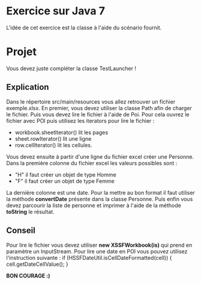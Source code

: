# Exercice sur Java 7
L'idée de cet exercice est la classe à l'aide du scénario fournit.

# Projet

Vous devez juste compléter la classe TestLauncher !

## Explication
Dans le répertoire src/main/resources vous allez retrouver un fichier exemple.xlsx.
En premier, vous devez utiliser la classe Path afin de charger le fichier.
Puis vous devez lire le fichier à l'aide de Poi.
Pour cela ouvrez le fichier avec POI puis utilisez les iterators pour lire le fichier : 
 - workbook.sheetIterator() lit les pages
 - sheet.rowIterator() lit une ligne
 - row.cellIterator() lit les cellules.
 
Vous devez ensuite à partir d'une ligne du fichier excel créer une Personne.
Dans la première colonne du fichier excel les valeurs possibles sont :
 - "H" il faut créer un objet de type Homme
 - "F" il faut créer un objet de type Femme
 
La dernière colonne est une date. Pour la mettre au bon format il faut utiliser la méthode **convertDate** présente dans la classe Personne.
Puis enfin vous devez parcourir la liste de personne et imprimer à l'aide de la méthode **toString** le résultat.

## Conseil

Pour lire le fichier vous devez utiliser **new XSSFWorkbook(is)** qui prend en paramètre un InputStream.
Pour lire une date en POI vous pouvez utilisez l'instruction suivante : 
if (HSSFDateUtil.isCellDateFormatted(cell)) {
	cell.getDateCellValue();
}

**BON COURAGE :)**